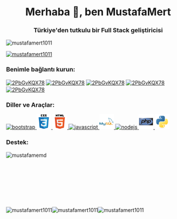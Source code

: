 <h1 align="center">Merhaba 👋, ben MustafaMert</h1>
<h3 align="center">Türkiye'den tutkulu bir Full Stack geliştiricisi</h3>

<p align="left"> <img
        src="https://komarev.com/ghpvc/?username=mustafamert1011&label=Profile%20views&color=0e75b6&style=flat"
        alt="mustafamert1011" /> </p>

<p align="left"> <a href="https://github.com/ryo-ma/github-profile-trophy"><img
            src="https://github-profile-trophy.vercel.app/?username=mustafamert1011" alt="mustafamert1011" /></a>
</p>

<h3 align="left">Benimle bağlantı kurun:</h3>
<p align="left">
        <a href="https://discord.gg/2PbGvKQX78" target="blank"><img align="center" 
            src="https://raw.githubusercontent.com/rahuldkjain/github-profile-readme-generator /master/src/images/icons/Social/discord.svg"
            alt="2PbGvKQX78" height="30" width="40" /></a>     
            <a href="https://www.youtube.com/c/MustafaMertt" target="blank"><img align="center" 
                src="https://raw.githubusercontent.com/rahuldkjain/github-profile-readme-generator /master/src/images/icons/Social/youtube.svg"
                alt="2PbGvKQX78" height="30" width="40" /></a>      
                <a href="https://www.youtube.com/channel/UCTLZ59R6WsZMoaD4qGtue-w" target="blank"><img align="center" 
                    src="https://raw.githubusercontent.com/rahuldkjain/github-profile-readme-generator /master/src/images/icons/Social/youtube.svg"
                    alt="2PbGvKQX78" height="30" width="40" /></a>  
                    <a href="https://instagram.com/mustafamert__35" target="blank"><img align="center" 
                        src="https://raw.githubusercontent.com/rahuldkjain/github-profile-readme-generator /master/src/images/icons/Social/instagram.svg"
                        alt="2PbGvKQX78" height="30" width="40" /></a>  
                        <a href="https://www.linkedin.com/in/mustafa-mert-437331239/" target="blank"><img align="center" 
                            src="https://i.hizliresim.com/g55lsym.png"
                            alt="2PbGvKQX78" height="30" width="auto" /></a>  
                      
</p>





<h3 align="left">Diller ve Araçlar:</h3>
<p align="left"> <a href="https://getbootstrap.com" target="_blank" rel="noreferrer"> <img
            src="https://raw.githubusercontent.com/devicons/devicon /master/icons/bootstrap/bootstrap-plain-wordmark.svg"
            alt="bootstrap" width="40" height="40" /> </a> <a href="https://www.w3schools.com /css/" target="_blank"
        rel="noreferrer"> <img
            src="https://raw.githubusercontent.com/devicons/devicon/master/icons/css3/css3-original-wordmark.svg"
            alt="css3" width="40" height="40" /> </a> <a href="https://www.w3.org/html/" target="_blank"
        rel="noreferrer"> <img
            src="https://raw.githubusercontent.com/devicons/devicon/master/icons/html5/html5-original-wordmark.svg"
            alt="html5" width="40" height="40" />
        </a> <a href="https://developer.mozilla.org/en-US/docs/Web/JavaScript" target="_blank" rel="noreferrer"> <img
                    src="https://i.hizliresim.com/j7k8677.png"
                    alt="javascript" width="40" height="40" /> </a> <a href="https:// www.mysql.com/" target="_blank"
                rel="noreferrer"> <img
                    src="https://raw.githubusercontent.com/devicons/devicon/master/icons/mysql/mysql-original-wordmark.svg"
                    alt="mysql" width="40" height="40" /> </a> <a href="https://nodejs.org" target="_blank"
                rel="noreferrer"> <img
                    src="https://i.hizliresim.com/5io5zau.png"
                    alt="nodejs" width="40" height="40" /> </a> <a href="https://www.php.net" target="_blank"
                rel="noreferrer"> <img
                    src="https://raw.githubusercontent.com/devicons/devicon/master/icons/php/php-original.svg"
                    alt="php" width="40" height="40" /> </a> <a href="https://www.python.org" target="_blank"
                rel="noreferrer"> <img
                    src="https://raw.githubusercontent.com/devicons/devicon/master/icons/python/python-original.svg"
                    alt="python" width="40" height="40" />
                </a>
</p>

<h3 align="left">Destek:</h3>
<p> <a href="https://www.buymeacoffee.com/mustafamemd"> <img align="left"
            src="https://cdn.buymeacoffee.com/buttons/v2/default-yellow.png" height="50" width="210"
            alt="mustafamemd" /></a> </p><br><br><br><br><br><br><br><br>

<p><img align="left"
        src="https://github-readme-stats.vercel.app/api/top-langs?username=mustafamert1011&show_icons=true&locale=en&layout=compact"
        alt="mustafamert1011" /> </p>

<p> <img align="left"
        src="https://github-readme-stats.vercel.app/api?username=mustafamert1011&show_icons=true&locale=en"
        alt="mustafamert1011" /> </p>

<p><img align="left" src="https://github-readme-streak-stats.herokuapp.com/?user=mustafamert1011&"
        alt="mustafamert1011" /></p>

